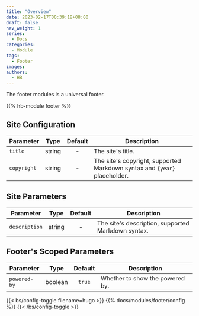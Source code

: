 ```yaml
---
title: "Overview"
date: 2023-02-17T00:39:18+08:00
draft: false
nav_weight: 1
series:
  - Docs
categories:
  - Module
tags:
  - Footer
images:
authors:
  - HB
---
```


The footer modules is a universal footer.

<!--more-->

{{% hb-module footer %}}

## Site Configuration

| Parameter   |  Type  | Default | Description                                                               |
| ----------- | :----: | :-----: | ------------------------------------------------------------------------- |
| `title`     | string |    -    | The site's title.                                                         |
| `copyright` | string |    -    | The site's copyright, supported Markdown syntax and `{year}` placeholder. |

## Site Parameters

| Parameter     |  Type  | Default | Description                                        |
| ------------- | :----: | :-----: | -------------------------------------------------- |
| `description` | string |    -    | The site's description, supported Markdown syntax. |

## Footer's Scoped Parameters

| Parameter    |  Type   | Default | Description                     |
| ------------ | :-----: | :-----: | ------------------------------- |
| `powered-by` | boolean | `true`  | Whether to show the powered by. |

{{< bs/config-toggle filename=hugo >}}
{{% docs/modules/footer/config %}}
{{< /bs/config-toggle >}}
